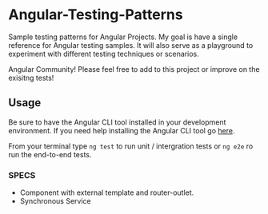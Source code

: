 # Angular-Testing-Patterns
Sample testing patterns for Angular Projects.
My goal is have a single reference for Angular testing samples.  It will also serve as a 
playground to experiment with different testing techniques or scenarios.

Angular Community! Please feel free to add to this project or improve on the exisitng tests!

## Usage
Be sure to have the Angular CLI tool installed in your development environment. If you need help 
installing the Angular CLI tool go [here](https://github.com/angular/angular-cli).

From your terminal type `ng test` to run unit / intergration tests or `ng e2e` ro run the end-to-end tests.

### SPECS
- Component with external template and router-outlet.
- Synchronous Service

